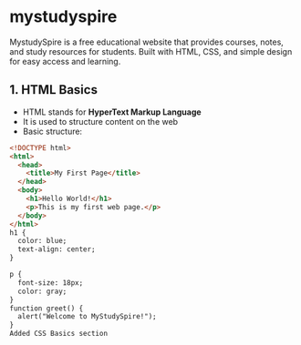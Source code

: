# mystudyspire
MystudySpire is a free educational website that provides courses, notes, and study resources for students. Built with HTML, CSS, and simple design for easy access and learning.
## 1. HTML Basics  

- HTML stands for **HyperText Markup Language**  
- It is used to structure content on the web  
- Basic structure:  

```html
<!DOCTYPE html>
<html>
  <head>
    <title>My First Page</title>
  </head>
  <body>
    <h1>Hello World!</h1>
    <p>This is my first web page.</p>
  </body>
</html>
h1 {
  color: blue;
  text-align: center;
}

p {
  font-size: 18px;
  color: gray;
}
function greet() {
  alert("Welcome to MyStudySpire!");
}
Added CSS Basics section
